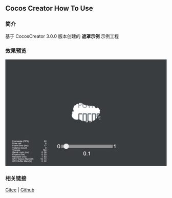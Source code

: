 ## Cocos Creator How To Use

### 简介

基于 CocosCreator 3.0.0 版本创建的 **遮罩示例** 示例工程

### 效果预览
![image](../../image/202203/2022030205.jpg)

### 相关链接
[Gitee](https://gitee.com/mirrors_cocos-creator/example-cases/tree/v2.4.3/assets/cases/02_ui/15_mask) | [Github](https://github.com/cocos-creator/example-cases/tree/v2.4.3/assets/cases/02_ui/15_mask)